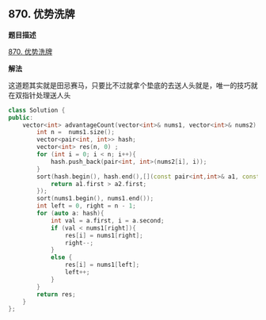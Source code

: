 ## 870. 优势洗牌

**题目描述**

[870. 优势洗牌](https://leetcode.cn/problems/advantage-shuffle/)

**解法**

这道题其实就是田忌赛马，只要比不过就拿个垫底的去送人头就是，唯一的技巧就在双指针处理送人头

```cpp
class Solution {
public:
    vector<int> advantageCount(vector<int>& nums1, vector<int>& nums2) {
        int n =  nums1.size();
        vector<pair<int, int>> hash;
        vector<int> res(n, 0) ;
        for (int i = 0; i < n; i++){
            hash.push_back(pair<int, int>(nums2[i], i));
        }
        sort(hash.begin(), hash.end(),[](const pair<int,int>& a1, const pair<int,int>& a2){
            return a1.first > a2.first;
        });
        sort(nums1.begin(), nums1.end());
        int left = 0, right = n - 1;
        for (auto a: hash){
            int val = a.first, i = a.second;
            if (val < nums1[right]){
                res[i] = nums1[right];
                right--;
            }
            else {
                res[i] = nums1[left];
                left++;
            }
        }
        return res;
    }
};
```